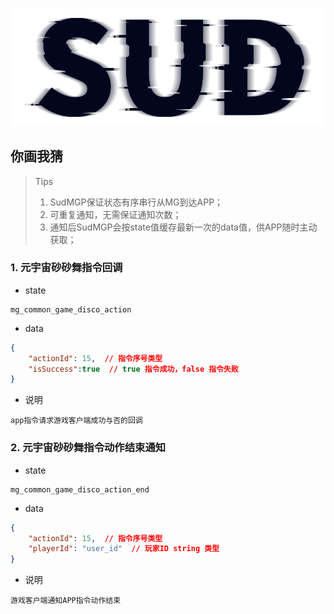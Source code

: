 #

![SUD](../../Resource/logo.png)

## 你画我猜

> Tips
>
> 1. SudMGP保证状态有序串行从MG到达APP；
> 2. 可重复通知，无需保证通知次数；
> 3. 通知后SudMGP会按state值缓存最新一次的data值，供APP随时主动获取；

### 1. 元宇宙砂砂舞指令回调

- state

```
mg_common_game_disco_action
```

- data


```json
{
	"actionId": 15,  // 指令序号类型
    "isSuccess":true  // true 指令成功，false 指令失败
}
```

- 说明

```
app指令请求游戏客户端成功与否的回调
```

### 2. 元宇宙砂砂舞指令动作结束通知

- state

```
mg_common_game_disco_action_end
```

- data


```json
{
	"actionId": 15,  // 指令序号类型
    "playerId": "user_id"  // 玩家ID string 类型
}
```

- 说明

```
游戏客户端通知APP指令动作结束
```
